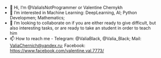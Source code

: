 - 👋 Hi, I’m @ValiaIsNotProgrammer or Valentine Chernykh
- 👀 I’m interested in Machine Learning: DeepLearning, AI; Python Developmen; Mathematics;
- 💞️ I’m looking to collaborate on if you are either ready to give difficult, but also interesting tasks, or are ready to take an student in order to teach him
- 📫 How to reach me - Telegram: @ValiaBlack, @Valia_Black; Mail: ValiaChernich@yandex.ru; Facebook: https://www.facebook.com/valentine.val.7773/

<!---
ValyaNotProogrammist/ValyaNotProogrammist is a ✨ special ✨ repository because its `README.md` (this file) appears on your GitHub profile.
You can click the Preview link to take a look at your changes.
--->
